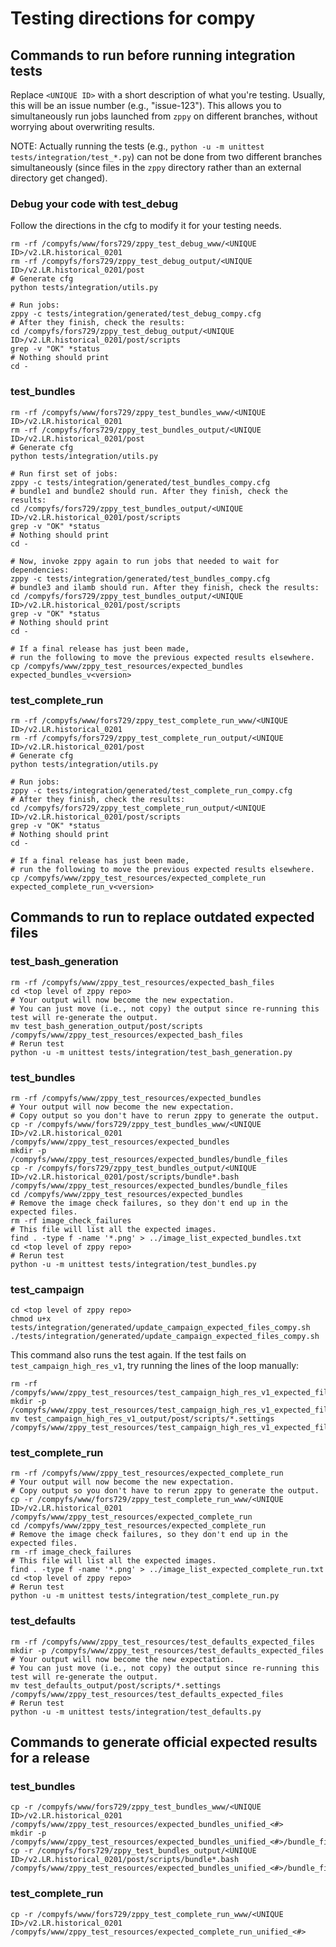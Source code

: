 # Testing directions for compy

## Commands to run before running integration tests

Replace `<UNIQUE ID>` with a short description of what you're testing.
Usually, this will be an issue number (e.g., "issue-123").
This allows you to simultaneously run jobs
launched from `zppy` on different branches,
without worrying about overwriting results.

NOTE: Actually running the tests (e.g., `python -u -m unittest tests/integration/test_*.py`)
can not be done from two different branches simultaneously
(since files in the `zppy` directory rather than an external directory get changed).

### Debug your code with test_debug

Follow the directions in the cfg to modify it for your testing needs.

```
rm -rf /compyfs/www/fors729/zppy_test_debug_www/<UNIQUE ID>/v2.LR.historical_0201
rm -rf /compyfs/fors729/zppy_test_debug_output/<UNIQUE ID>/v2.LR.historical_0201/post
# Generate cfg
python tests/integration/utils.py

# Run jobs:
zppy -c tests/integration/generated/test_debug_compy.cfg
# After they finish, check the results:
cd /compyfs/fors729/zppy_test_debug_output/<UNIQUE ID>/v2.LR.historical_0201/post/scripts
grep -v "OK" *status
# Nothing should print
cd -
```

### test_bundles

```
rm -rf /compyfs/www/fors729/zppy_test_bundles_www/<UNIQUE ID>/v2.LR.historical_0201
rm -rf /compyfs/fors729/zppy_test_bundles_output/<UNIQUE ID>/v2.LR.historical_0201/post
# Generate cfg
python tests/integration/utils.py

# Run first set of jobs:
zppy -c tests/integration/generated/test_bundles_compy.cfg
# bundle1 and bundle2 should run. After they finish, check the results:
cd /compyfs/fors729/zppy_test_bundles_output/<UNIQUE ID>/v2.LR.historical_0201/post/scripts
grep -v "OK" *status
# Nothing should print
cd -

# Now, invoke zppy again to run jobs that needed to wait for dependencies:
zppy -c tests/integration/generated/test_bundles_compy.cfg
# bundle3 and ilamb should run. After they finish, check the results:
cd /compyfs/fors729/zppy_test_bundles_output/<UNIQUE ID>/v2.LR.historical_0201/post/scripts
grep -v "OK" *status
# Nothing should print
cd -

# If a final release has just been made,
# run the following to move the previous expected results elsewhere.
cp /compyfs/www/zppy_test_resources/expected_bundles expected_bundles_v<version>
```

### test_complete_run

```
rm -rf /compyfs/www/fors729/zppy_test_complete_run_www/<UNIQUE ID>/v2.LR.historical_0201
rm -rf /compyfs/fors729/zppy_test_complete_run_output/<UNIQUE ID>/v2.LR.historical_0201/post
# Generate cfg
python tests/integration/utils.py

# Run jobs:
zppy -c tests/integration/generated/test_complete_run_compy.cfg
# After they finish, check the results:
cd /compyfs/fors729/zppy_test_complete_run_output/<UNIQUE ID>/v2.LR.historical_0201/post/scripts
grep -v "OK" *status
# Nothing should print
cd -

# If a final release has just been made,
# run the following to move the previous expected results elsewhere.
cp /compyfs/www/zppy_test_resources/expected_complete_run expected_complete_run_v<version>
```

## Commands to run to replace outdated expected files

### test_bash_generation

```
rm -rf /compyfs/www/zppy_test_resources/expected_bash_files
cd <top level of zppy repo>
# Your output will now become the new expectation.
# You can just move (i.e., not copy) the output since re-running this test will re-generate the output.
mv test_bash_generation_output/post/scripts /compyfs/www/zppy_test_resources/expected_bash_files
# Rerun test
python -u -m unittest tests/integration/test_bash_generation.py
```

### test_bundles

```
rm -rf /compyfs/www/zppy_test_resources/expected_bundles
# Your output will now become the new expectation.
# Copy output so you don't have to rerun zppy to generate the output.
cp -r /compyfs/www/fors729/zppy_test_bundles_www/<UNIQUE ID>/v2.LR.historical_0201 /compyfs/www/zppy_test_resources/expected_bundles
mkdir -p /compyfs/www/zppy_test_resources/expected_bundles/bundle_files
cp -r /compyfs/fors729/zppy_test_bundles_output/<UNIQUE ID>/v2.LR.historical_0201/post/scripts/bundle*.bash /compyfs/www/zppy_test_resources/expected_bundles/bundle_files
cd /compyfs/www/zppy_test_resources/expected_bundles
# Remove the image check failures, so they don't end up in the expected files.
rm -rf image_check_failures
# This file will list all the expected images.
find . -type f -name '*.png' > ../image_list_expected_bundles.txt
cd <top level of zppy repo>
# Rerun test
python -u -m unittest tests/integration/test_bundles.py
```

### test_campaign

```
cd <top level of zppy repo>
chmod u+x tests/integration/generated/update_campaign_expected_files_compy.sh
./tests/integration/generated/update_campaign_expected_files_compy.sh
```
This command also runs the test again.
If the test fails on `test_campaign_high_res_v1`, try running the lines of the loop manually:
```
rm -rf /compyfs/www/zppy_test_resources/test_campaign_high_res_v1_expected_files
mkdir -p /compyfs/www/zppy_test_resources/test_campaign_high_res_v1_expected_files
mv test_campaign_high_res_v1_output/post/scripts/*.settings /compyfs/www/zppy_test_resources/test_campaign_high_res_v1_expected_files
```

### test_complete_run

```
rm -rf /compyfs/www/zppy_test_resources/expected_complete_run
# Your output will now become the new expectation.
# Copy output so you don't have to rerun zppy to generate the output.
cp -r /compyfs/www/fors729/zppy_test_complete_run_www/<UNIQUE ID>/v2.LR.historical_0201 /compyfs/www/zppy_test_resources/expected_complete_run
cd /compyfs/www/zppy_test_resources/expected_complete_run
# Remove the image check failures, so they don't end up in the expected files.
rm -rf image_check_failures
# This file will list all the expected images.
find . -type f -name '*.png' > ../image_list_expected_complete_run.txt
cd <top level of zppy repo>
# Rerun test
python -u -m unittest tests/integration/test_complete_run.py
```

### test_defaults

```
rm -rf /compyfs/www/zppy_test_resources/test_defaults_expected_files
mkdir -p /compyfs/www/zppy_test_resources/test_defaults_expected_files
# Your output will now become the new expectation.
# You can just move (i.e., not copy) the output since re-running this test will re-generate the output.
mv test_defaults_output/post/scripts/*.settings /compyfs/www/zppy_test_resources/test_defaults_expected_files
# Rerun test
python -u -m unittest tests/integration/test_defaults.py
```

## Commands to generate official expected results for a release

### test_bundles

```
cp -r /compyfs/www/fors729/zppy_test_bundles_www/<UNIQUE ID>/v2.LR.historical_0201 /compyfs/www/zppy_test_resources/expected_bundles_unified_<#>
mkdir -p /compyfs/www/zppy_test_resources/expected_bundles_unified_<#>/bundle_files
cp -r /compyfs/fors729/zppy_test_bundles_output/<UNIQUE ID>/v2.LR.historical_0201/post/scripts/bundle*.bash /compyfs/www/zppy_test_resources/expected_bundles_unified_<#>/bundle_files
```

### test_complete_run

```
cp -r /compyfs/www/fors729/zppy_test_complete_run_www/<UNIQUE ID>/v2.LR.historical_0201 /compyfs/www/zppy_test_resources/expected_complete_run_unified_<#>
```
